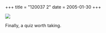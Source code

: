 +++
title = "120037 2"
date = 2005-01-30
+++

[<img decoding="async" src="https://i0.wp.com/spacefem.com/uselessquiz/01/10.gif" border="0" data-recalc-dims="1" />][1]

Finally, a quiz worth taking.

 [1]: http://spacefem.com/uselessquiz/